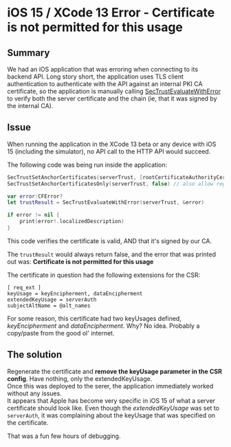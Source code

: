 # iOS 15 / XCode 13 Error - Certificate is not permitted for this usage

## Summary

We had an iOS application that was erroring when connecting to its backend API.  Long story short, the application 
uses TLS client authentication to authenticate with the API against an internal PKI CA certificate, so the application is manually calling [SecTrustEvaluateWithError](https://developer.apple.com/documentation/security/2980705-sectrustevaluatewitherror) to verify both the 
server certificate and the chain (ie, that it was signed by the internal CA). 

## Issue

When running the application in the XCode 13 beta or any device with iOS 15 (including the simulator), no API call to the HTTP API would succeed. 

The following code was being run inside the application:
```swift
SecTrustSetAnchorCertificates(serverTrust, [rootCertificateAuthorityCert] as CFArray) //allow our CA
SecTrustSetAnchorCertificatesOnly(serverTrust, false) // also allow regular CAs.

var error:CFError?
let trustResult = SecTrustEvaluateWithError(serverTrust, &error)

if error != nil {
    print(error!.localizedDescription)
}
```
This code verifies the certificate is valid, AND that it's signed by our CA.

The ```trustResult``` would always return false, and the error that was printed out was: **Certificate is not permitted for this usage**

The certificate in question had the following extensions for the CSR: 
```
[ req_ext ]
keyUsage = keyEncipherment, dataEncipherment
extendedKeyUsage = serverAuth
subjectAltName = @alt_names
```

For some reason, this certificate had two keyUsages defined, *keyEncipherment* and *dataEncipherment*. 
Why? No idea.  Probably a copy/paste from the good ol' internet. 

## The solution

Regenerate the certificate and **remove the keyUsage parameter in the CSR config**. Have nothing, only the extendedKeyUsage.  
Once this was deployed to the serer, the application immediately worked without any issues.  
It appears that Apple has become very specific in iOS 15 of what a server certificate should look like.  Even though the *extendedKeyUsage* was set to ```serverAuth```, it was complaining about the keyUsage that was specified on the certificate. 


That was a fun few hours of debugging.  